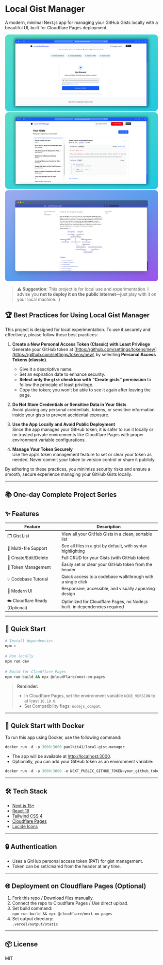 # Local Gist Manager

A modern, minimal Next.js app for managing your GitHub Gists locally with a beautiful UI, built for Cloudflare Pages deployment.

<img src="public/enter-token.png" alt="token page" />
<img src="public/gist_page.png" alt="gist page" />
<img src="public/codebase.png" alt="codebase tutorial page" />

> **⚠️ Suggestion:**
> This project is for local use and experimentation. I advise you **not to deploy it on the public Internet**—just play with it on your local machine. :)

## 🏆 Best Practices for Using Local Gist Manager

This project is designed for local experimentation. To use it securely and effectively, please follow these best practices:

1. **Create a New Personal Access Token (Classic) with Least Privilege**  
   Generate your GitHub token at [https://github.com/settings/tokens/new](https://github.com/settings/tokens/new) by selecting **Personal Access Tokens (classic)**.

   - Give it a descriptive name.
   - Set an expiration date to enhance security.
   - **Select only the `gist` checkbox with "Create gists" permission** to follow the principle of least privilege.
   - Copy the token; you won’t be able to see it again after leaving the page.

2. **Do Not Store Credentials or Sensitive Data in Your Gists**  
   Avoid placing any personal credentials, tokens, or sensitive information inside your gists to prevent accidental exposure.

3. **Use the App Locally and Avoid Public Deployment**  
   Since the app manages your GitHub token, it is safer to run it locally or on trusted private environments like Cloudflare Pages with proper environment variable configurations.

4. **Manage Your Token Securely**  
   Use the app’s token management feature to set or clear your token as needed. Never commit your token to version control or share it publicly.

By adhering to these practices, you minimize security risks and ensure a smooth, secure experience managing your GitHub Gists locally.

---

## 📚 One-day Complete Project Series

## ✨ Features

| Feature                        | Description                                                               |
| ------------------------------ | ------------------------------------------------------------------------- |
| 🗂️ Gist List                   | View all your GitHub Gists in a clean, sortable list                      |
| 📄 Multi-file Support          | See all files in a gist by default, with syntax highlighting              |
| 📝 Create/Edit/Delete          | Full CRUD for your Gists (with GitHub token)                              |
| 🔑 Token Management            | Easily set or clear your GitHub token from the header                     |
| 💡 Codebase Tutorial           | Quick access to a codebase walkthrough with a single click                |
| 🎨 Modern UI                   | Responsive, accessible, and visually appealing design                     |
| ☁️ Cloudflare Ready (Optional) | Optimized for Cloudflare Pages, no Node.js built-in dependencies required |

---

## 🚀 Quick Start

```bash
# Install dependencies
npm i

# Run locally
npm run dev

# Build for Cloudflare Pages
npm run build && npx @cloudflare/next-on-pages
```

> **Reminder:**
>
> - In Cloudflare Pages, set the environment variable `NODE_VERSION` to at least `18.18.0`.
> - Set Compatibility flags: `nodejs_compat`.

---

## 🐳 Quick Start with Docker

To run this app using Docker, use the following command:

```powershell
docker run -d -p 3000:3000 paulkit41/local-gist-manager
```

- The app will be available at [http://localhost:3000](http://localhost:3000).
- Optionally, you can add your GitHub token as an environment variable:

```powershell
docker run -d -p 3000:3000 -e NEXT_PUBLIC_GITHUB_TOKEN=your_github_token paulkit41/local-gist-manager
```

---

## 🛠️ Tech Stack

- [Next.js 15+](https://nextjs.org/)
- [React 19](https://react.dev/)
- [Tailwind CSS 4](https://tailwindcss.com/)
- [Cloudflare Pages](https://pages.cloudflare.com/)
- [Lucide Icons](https://lucide.dev/icons/)

---

## 🔒 Authentication

- Uses a GitHub personal access token (PAT) for gist management.
- Token can be set/cleared from the header at any time.

---

## 🌐 Deployment on Cloudflare Pages (Optional)

1. Fork this repo / Download files manually.
2. Connect the repo to Cloudflare Pages / Use direct upload.
3. Set build command:  
   `npm run build && npx @cloudflare/next-on-pages`
4. Set output directory:  
   `.vercel/output/static`

---

## 📦 License

MIT
